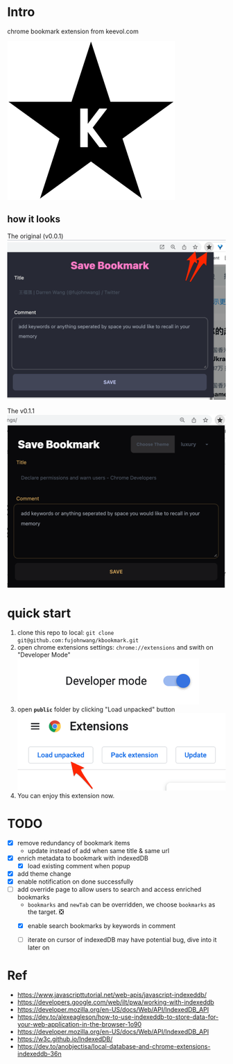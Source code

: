 # Intro

chrome bookmark extension from keevol.com

![](public/icon.jpg)

## how it looks 

The original (v0.0.1)
![](images/63541646913106_.pic.jpg)


The v0.1.1 
![](images/63741647000861_.pic.jpg)


# quick start

1. clone this repo to local: `git clone git@github.com:fujohnwang/kbookmark.git`
2. open chrome extensions settings: `chrome://extensions` and swith on "Developer Mode" 
![](images/63621646919261_.pic.jpg)
3. open **`public`** folder by clicking "Load unpacked" button 
![](images/63631646919286_.pic.jpg)
4. You can enjoy this extension now.


# TODO

- [X] remove redundancy of bookmark items
    - update instead of add when same title & same url
- [X] enrich metadata to bookmark with indexedDB
  - [X] load existing comment when popup
- [X] add theme change
- [X] enable notification on done successfully
- [ ] add override page to allow users to search and access enriched bookmarks
  - `bookmarks` and `newTab` can be overridden, we choose `bookmarks` as the target. ❎
  - [X] enable search bookmarks by keywords in comment
  - [ ] iterate on cursor of indexedDB may have potential bug, dive into it later on




# Ref

- https://www.javascripttutorial.net/web-apis/javascript-indexeddb/
- https://developers.google.com/web/ilt/pwa/working-with-indexeddb
- https://developer.mozilla.org/en-US/docs/Web/API/IndexedDB_API
- https://dev.to/alexeagleson/how-to-use-indexeddb-to-store-data-for-your-web-application-in-the-browser-1o90
- https://developer.mozilla.org/en-US/docs/Web/API/IndexedDB_API
- https://w3c.github.io/IndexedDB/
- https://dev.to/anobjectisa/local-database-and-chrome-extensions-indexeddb-36n